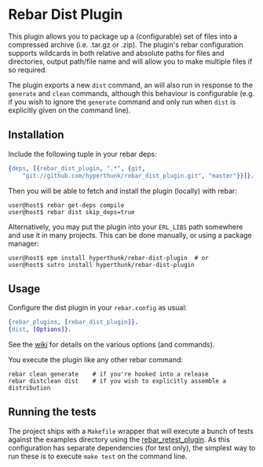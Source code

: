 # Rebar Dist Plugin

This plugin allows you to package up a (configurable) set of files into a
compressed archive (i.e. .tar.gz or .zip). The plugin's rebar configuration
supports wildcards in both relative and absolute paths for files and directories,
output path/file name and will allow you to make multiple files if so required.

The plugin exports a new `dist` command, an will also run in response to the
`generate` and `clean` commands, although this behaviour is configurable (e.g. if
you wish to ignore the `generate` command and only run when `dist` is explicitly
given on the command line).

## Installation

Include the following tuple in your rebar deps:

```erlang
{deps, [{rebar_dist_plugin, ".*", {git,
    "git://github.com/hyperthunk/rebar_dist_plugin.git", "master"}}]}.
```

Then you will be able to fetch and install the plugin (locally) with rebar:

    user@host$ rebar get-deps compile
    user@host$ rebar dist skip_deps=true

Alternatively, you may put the plugin into your `ERL_LIBS` path somewhere and
use it in many projects. This can be done manually, or using a package manager:

    user@host$ epm install hyperthunk/rebar-dist-plugin  # or
    user@host$ sutro install hyperthunk/rebar-dist-plugin

## Usage

Configure the dist plugin in your `rebar.config` as usual:

```erlang
{rebar_plugins, [rebar_dist_plugin]}.
{dist, [Options]}.
```

See the [wiki](https://github.com/hyperthunk/rebar_dist_plugin/wiki) for details
on the various options (and commands).

You execute the plugin like any other rebar command:

    rebar clean generate    # if you're hooked into a release
    rebar distclean dist    # if you wish to explicitly assemble a distribution

## Running the tests

The project ships with a `Makefile` wrapper that will execute a bunch of tests
against the examples directory using the [rebar_retest_plugin](https://github.com/hyperthunk/rebar_retest_plugin). As this
configuration has separate dependencies (for test only), the simplest way to run
these is to execute `make test` on the command line.
